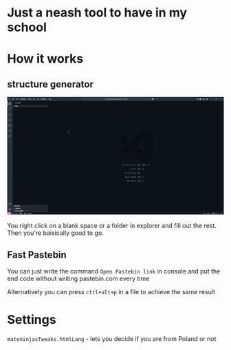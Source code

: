 # Just a neash tool to have in my school

# How it works

## structure generator

![gif](assets/gifs/extension_representation.gif)

You right click on a blank space or a folder in explorer and fill out the rest. Then you're baisically good to go.

## Fast Pastebin

You can just write the command `Open Pastebin link` in console and put the end code without writing pastebin.com every time

Alternatively you can press `ctrl+alt+p` in a file to achieve the same result

# Settings

`mateninjasTweaks.htmlLang` - lets you decide if you are from Poland or not